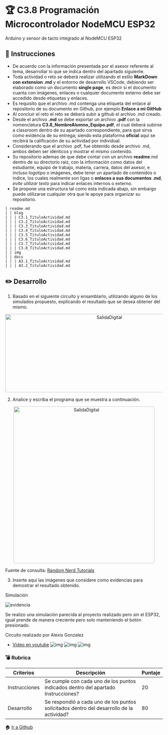 # :trophy: C3.8 Programación Microcontrolador NodeMCU ESP32

Arduino y sensor de tacto integrado al NodeMCU ESP32

## :blue_book: Instrucciones

- De acuerdo con la información presentada por el asesor referente al tema, desarrollar lo que se indica dentro del apartado siguiente.
- Toda actividad o reto se deberá realizar utilizando el estilo **MarkDown con extension .md** y el entorno de desarrollo VSCode, debiendo ser elaborado como un documento **single page**, es decir si el documento cuanta con imágenes, enlaces o cualquier documento externo debe ser accedido desde etiquetas y enlaces.
- Es requisito que el archivo .md contenga una etiqueta del enlace al repositorio de su documento en Github, por ejemplo **Enlace a mi GitHub**
- Al concluir el reto el reto se deberá subir a github el archivo .md creado.
- Desde el archivo **.md** se debe exportar un archivo **.pdf** con la nomenclatura **C3.8_NombreAlumno_Equipo.pdf**, el cual deberá subirse a classroom dentro de su apartado correspondiente, para que sirva como evidencia de su entrega; siendo esta plataforma **oficial** aquí se recibirá la calificación de su actividad por individual.
- Considerando que el archivo .pdf, fue obtenido desde archivo .md, ambos deben ser idénticos y mostrar el mismo contenido.
- Su repositorio ademas de que debe contar con un archivo **readme**.md dentro de su directorio raíz, con la información como datos del estudiante, equipo de trabajo, materia, carrera, datos del asesor, e incluso logotipo o imágenes, debe tener un apartado de contenidos o indice, los cuales realmente son ligas o **enlaces a sus documentos .md**, _evite utilizar texto_ para indicar enlaces internos o externo.
- Se propone una estructura tal como esta indicada abajo, sin embargo puede utilizarse cualquier otra que le apoye para organizar su repositorio.  


``` 
| readme.md
| | blog
| | | C3.1_TituloActividad.md
| | | C3.2_TituloActividad.md
| | | C3.3_TituloActividad.md
| | | C3.4_TituloActividad.md
| | | C3.5_TituloActividad.md
| | | C3.6_TituloActividad.md
| | | C3.7_TituloActividad.md
| | | C3.8_TituloActividad.md
| | img
| | docs
| | | A3.1_TituloActividad.md
| | | A3.2_TituloActividad.md
```


## :pencil2: Desarrollo

1. Basado en el siguiente circuito y ensamblarlo, utilizando alguno de los simulados propuesto, explicando el resultado que se desea obtener del mismo.

<p align="center">
    <img alt="SalidaDigital" src="Img/C3.x_ArduinoIDE_Esquematico_ESP32_TouchSensor.png" width=650 height=250>
</p>

2. Analice y escriba el programa que se muestra a continuación.

<p align="center">
    <img alt="SalidaDigital" src="Img/C3.x_ArduinoIDE_Programa_ESP32_TouchSensor.png" width=450 height=500>
</p>

Fuente de consulta: [Random Nerd Tutorials](https://randomnerdtutorials.com/esp32-touch-pins-arduino-ide/)

3. Inserte aquí las imágenes que considere como evidencias para demostrar el resultado obtenido.

Simulación 

![evidencia](IMG/C3.8_Evidence.PNG)


Se realizo una simulación parecida al proyecto realizado pero sin el ESP32, igual prende de manera creciente pero solo manteniendo el botón presionado.


Circuito realizado por Alexis Gonzalez
- [Video en youtube](https://youtu.be/TQl8DbHSTe4)
![img](Img/C3.8Codigo.png)
![img](Img/C3.8Evidencia1.jpg)
![img](Img/C3.8Evidencia2.jpg)

### :bomb: Rubrica

| Criterios     | Descripción                                                                                  | Puntaje |
| ------------- | -------------------------------------------------------------------------------------------- | ------- |
| Instrucciones | Se cumple con cada uno de los puntos indicados dentro del apartado Instrucciones?            | 20 |
| Desarrollo    | Se respondió a cada uno de los puntos solicitados dentro del desarrollo de la actividad?     | 80      |

:house: [Ir a Github](https://github.com/JJimenez2117/SistemasProg)